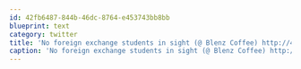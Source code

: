 ```yaml
---
id: 42fb6487-844b-46dc-8764-e453743bb8bb
blueprint: text
category: twitter
title: 'No foreign exchange students in sight (@ Blenz Coffee) http://4sq.com/4Q25cH'
caption: 'No foreign exchange students in sight (@ Blenz Coffee) http://4sq.com/4Q25cH'
---
```

